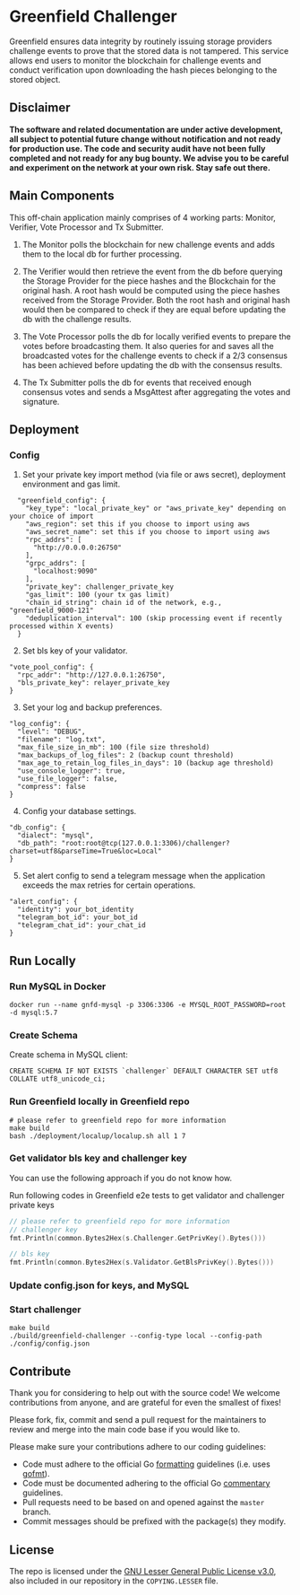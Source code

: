 # Greenfield Challenger
Greenfield ensures data integrity by routinely issuing storage providers challenge events to prove that the stored data is not tampered. This service allows end users to monitor the blockchain for challenge events and conduct verification upon downloading the hash pieces belonging to the stored object. 

## Disclaimer
**The software and related documentation are under active development, all subject to potential future change without
notification and not ready for production use. The code and security audit have not been fully completed and not ready
for any bug bounty. We advise you to be careful and experiment on the network at your own risk. Stay safe out there.**


## Main Components
This off-chain application mainly comprises of 4 working parts: Monitor, Verifier, Vote Processor and Tx Submitter. 
1. The Monitor polls the blockchain for new challenge events and adds them to the local db for further processing.


2. The Verifier would then retrieve the event from the db before querying the Storage Provider for the piece hashes and the Blockchain for the original hash. A root hash would be computed using the piece hashes received from the Storage Provider. Both the root hash and original hash would then be compared to check if they are equal before updating the db with the challenge results.


3. The Vote Processor polls the db for locally verified events to prepare the votes before broadcasting them. It also queries for and saves all the broadcasted votes for the challenge events to check if a 2/3 consensus has been achieved before updating the db with the consensus results.


4. The Tx Submitter polls the db for events that received enough consensus votes and sends a MsgAttest after aggregating the votes and signature. 

## Deployment

### Config
1. Set your private key import method (via file or aws secret), deployment environment and gas limit.
```
  "greenfield_config": {
    "key_type": "local_private_key" or "aws_private_key" depending on your choice of import 
    "aws_region": set this if you choose to import using aws
    "aws_secret_name": set this if you choose to import using aws
    "rpc_addrs": [
      "http://0.0.0.0:26750"
    ],
    "grpc_addrs": [
      "localhost:9090"
    ],
    "private_key": challenger_private_key
    "gas_limit": 100 (your tx gas limit)
    "chain_id_string": chain id of the network, e.g., "greenfield_9000-121"  
    "deduplication_interval": 100 (skip processing event if recently processed within X events)
  }
```

2. Set bls key of your validator.
```
"vote_pool_config": {
  "rpc_addr": "http://127.0.0.1:26750",
  "bls_private_key": relayer_private_key 
}
```

3. Set your log and backup preferences.
```
"log_config": {
  "level": "DEBUG",
  "filename": "log.txt",
  "max_file_size_in_mb": 100 (file size threshold)  
  "max_backups_of_log_files": 2 (backup count threshold)
  "max_age_to_retain_log_files_in_days": 10 (backup age threshold)
  "use_console_logger": true,
  "use_file_logger": false,
  "compress": false
}
```

4. Config your database settings.
```
"db_config": {
  "dialect": "mysql",
  "db_path": "root:root@tcp(127.0.0.1:3306)/challenger?charset=utf8&parseTime=True&loc=Local"
}
```

5. Set alert config to send a telegram message when the application exceeds the max retries for certain operations.

```
"alert_config": {
  "identity": your_bot_identity
  "telegram_bot_id": your_bot_id
  "telegram_chat_id": your_chat_id  
}
```


## Run Locally

### Run MySQL in Docker

```shell
docker run --name gnfd-mysql -p 3306:3306 -e MYSQL_ROOT_PASSWORD=root -d mysql:5.7
```

### Create Schema

Create schema in MySQL client:

```shell
CREATE SCHEMA IF NOT EXISTS `challenger` DEFAULT CHARACTER SET utf8 COLLATE utf8_unicode_ci;
```

### Run Greenfield locally in Greenfield repo

```shell
# please refer to greenfield repo for more information
make build
bash ./deployment/localup/localup.sh all 1 7 
```

### Get validator bls key and challenger key

You can use the following approach if you do not know how. 

Run following codes in Greenfield e2e tests to get validator and challenger private keys
```go
// please refer to greenfield repo for more information
// challenger key
fmt.Println(common.Bytes2Hex(s.Challenger.GetPrivKey().Bytes()))

// bls key
fmt.Println(common.Bytes2Hex(s.Validator.GetBlsPrivKey().Bytes()))
```

### Update config.json for keys, and MySQL

### Start challenger

```shell
make build
./build/greenfield-challenger --config-type local --config-path ./config/config.json
```

## Contribute

Thank you for considering to help out with the source code! We welcome contributions
from anyone, and are grateful for even the smallest of fixes!

Please fork, fix, commit and send a pull request
for the maintainers to review and merge into the main code base if you would like to. 

Please make sure your contributions adhere to our coding guidelines:

* Code must adhere to the official Go [formatting](https://golang.org/doc/effective_go.html#formatting)
  guidelines (i.e. uses [gofmt](https://golang.org/cmd/gofmt/)).
* Code must be documented adhering to the official Go [commentary](https://golang.org/doc/effective_go.html#commentary)
  guidelines.
* Pull requests need to be based on and opened against the `master` branch.
* Commit messages should be prefixed with the package(s) they modify.


## License
The repo is licensed under the
[GNU Lesser General Public License v3.0](https://www.gnu.org/licenses/lgpl-3.0.en.html),
also included in our repository in the `COPYING.LESSER` file.